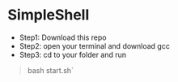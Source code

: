 # SimpleShell

* Step1: Download this repo
* Step2: open your terminal and download gcc
* Step3: cd to your folder and run
> bash start.sh`

